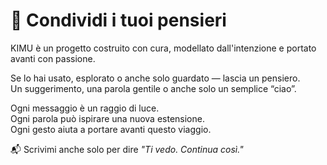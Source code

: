 # 💌 Condividi i tuoi pensieri

KIMU è un progetto costruito con cura, modellato dall'intenzione e portato avanti con passione.

Se lo hai usato, esplorato o anche solo guardato — lascia un pensiero.  
Un suggerimento, una parola gentile o anche solo un semplice “ciao”.

Ogni messaggio è un raggio di luce.  
Ogni parola può ispirare una nuova estensione.  
Ogni gesto aiuta a portare avanti questo viaggio.

📬 Scrivimi anche solo per dire *"Ti vedo. Continua così."* 
